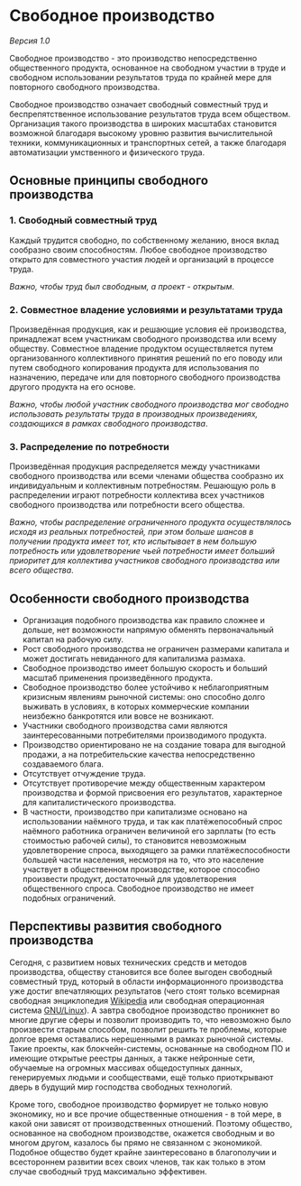 # Свободное производство

*Версия 1.0*

Свободное производство - это производство непосредственно общественного продукта, основанное на свободном участии в труде и свободном использовании результатов труда по крайней мере для повторного свободного производства.

Свободное производство означает свободный совместный труд и беспрепятственное использование результатов труда всем обществом. Организация такого производства в широких масштабах становится возможной благодаря высокому уровню развития вычислительной техники, коммуникационных и транспортных сетей, а также благодаря автоматизации умственного и физического труда.

## Основные принципы свободного производства

### 1. Свободный совместный труд

Каждый трудится свободно, по собственному желанию, внося вклад сообразно своим способностям. Любое свободное производство открыто для совместного участия людей и организаций в процессе труда.

_Важно, чтобы труд был свободным, а проект - открытым_.

### 2. Совместное владение условиями и результатами труда

Произведённая продукция, как и решающие условия её производства, принадлежат всем участникам свободного производства или всему обществу. Совместное владение продуктом осуществляется путем организованного коллективного принятия решений по его поводу или путем свободного копирования продукта для использования по назначению, передаче или для повторного свободного производства другого продукта на его основе.

_Важно, чтобы любой участник свободного производства мог свободно использовать результаты труда в производных произведениях, создающихся в рамках свободного производства_.

### 3. Распределение по потребности

Произведённая продукция распределяется между участниками свободного производства или всеми членами общества сообразно их индивидуальным и коллективным потребностям. Решающую роль в распределении играют потребности коллектива всех участников свободного производства или потребности всего общества.

_Важно, чтобы распределение ограниченного продукта осуществлялось исходя из реальных потребностей, при этом больше шансов в получении продукта имеет тот, кто испытывает в нем большую потребность или удовлетворение чьей потребности имеет больший приоритет для коллектива участников свободного производства или всего общества_.

## Особенности свободного производства

* Организация подобного производства как правило сложнее и дольше, нет возможности напрямую обменять первоначальный капитал на рабочую силу.
* Рост свободного производства не ограничен размерами капитала и может достигать невиданного для капитализма размаха.
* Свободное производство имеет большую скорость и больший масштаб применения произведённого продукта.
* Свободное производство более устойчиво к неблагоприятным кризисным явлениям рыночной системы: оно способно долго выживать в условиях, в которых коммерческие компании неизбежно банкротятся или вовсе не возникают.
* Участники свободного производства сами являются заинтересованными потребителями производимого продукта.
* Производство ориентировано не на создание товара для выгодной продажи, а на потребительские качества непосредственно создаваемого блага.
* Отсутствует отчуждение труда.
* Отсутствует противоречие между общественным характером производства и формой присвоения его результатов, характерное для капиталистического производства.
* В частности, производство при капитализме основано на использовании наёмного труда, и так как платёжепособный спрос наёмного работника ограничен величиной его зарплаты (то есть стоимостью рабочей силы), то становится невозможным удовлетворение спроса, выходящего за рамки платёжеспособности большей части населения, несмотря на то, что это население участвует в общественном производстве, которое способно произвести продукт, достаточный для удовлетворения общественного спроса. Свободное производство не имеет подобных ограничений.

## Перспективы развития свободного производства

Сегодня, с развитием новых технических средств и методов производства, обществу становится все более выгоден свободный совместный труд, который в области информационного производства уже достиг впечатляющих результатов (чего стоят только всемирная свободная энциклопедия [Wikipedia](https://ru.wikipedia.org) или свободная операционная система [GNU/Linux](http://www.gnu.org/home.ru.html)). А завтра свободное производство проникнет во многие другие сферы и позволит производить то, что невозможно было произвести старым способом, позволит решить те проблемы, которые долгое время оставались нерешенными в рамках рыночной системы. Такие проекты, как блокчейн-системы, основанные на свободном ПО и имеющие открытые реестры данных, а также нейронные сети, обучаемые на огромных массивах общедоступных данных, генерируемых людьми и сообществами, ещё только приоткрывают дверь в будущий мир господства свободных технологий.

Кроме того, свободное производство формирует не только новую экономику, но и все прочие общественные отношения - в той мере, в какой они зависят от производственных отношений. Поэтому общество, основанное на свободном производстве, окажется свободным и во многом другом, казалось бы прямо не связанном с экономикой. Подобное общество будет крайне заинтересовано в благополучии и всестороннем развитии всех своих членов, так как только в этом случае свободный труд максимально эффективен.
